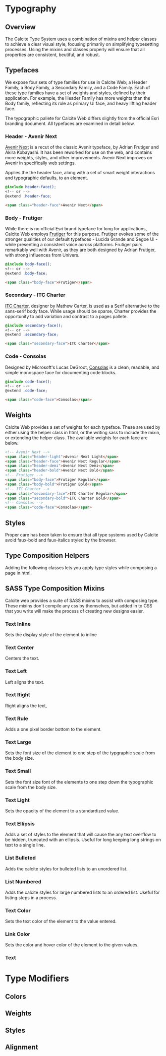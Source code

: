 
# Typography

## Overview
The Calcite Type System uses a combination of mixins and helper classes to achieve a clear visual style, focusing primarily on simplifying typesetting processes. Using the mixins and classes properly will ensure that all properties are consistent, beutiful, and robust.

## Typefaces
We expose four sets of type families for use in Calcite Web; a Header Family, a Body Family, a Secondary Family, and a Code Family. Each of these type families have a set of weights and styles, defined by their application. For example, the Header Family has more weights than the Body family, reflecting its role as primary UI face, and heavy lifting header face.

The typographic pallete for Calcite Web differs slightly from the official Esri branding document. All typefaces are examined in detail below.

### Header - Avenir Next
[Avenir Next](http://www.fonts.com/font/linotype/avenir-next) is a recut of the classic Avenir typeface, by Adrian Frutiger and Akira Kobayashi. It has been reworked for use on the web, and contains more weights, styles, and other improvements. Avenir Next improves on Avenir in specifically web settings.

Applies the the header face, along with a set of smart weight interactions and typographic defaults, to an element.

```scss
@include header-face();
<!-- or -->
@extend .header-face;
```

```html
<span class="header-face">Avenir Next</span>
```

### Body - Frutiger
While there is no official Esri brand typeface for long for applications, Calcite Web employs [Frutiger](http://www.fonts.com/font/linotype/frutiger?QueryFontType=Web) for this purpose. Frutiger evokes some of the stronger qualities of our default typefaces - Lucida Grande and Segoe UI - while presenting a consistent voice across platforms. Frutiger pairs remarkably well with Avenir, as they are both designed by Adrian Frutiger, with strong influences from Univers.

```scss
@include body-face();
<!-- or -->
@extend .body-face;
```

```html
<span class="body-face">Frutiger</span>
```

### Secondary - ITC Charter
[ITC Charter](http://www.fonts.com/font/itc/itc-charter), designer by Mathew Carter, is used as a Serif alternative to the sans-serif body face. While usage should be sparse, Charter provides the opportunity to add variation and contrast to a pages pallete.

```scss
@include secondary-face();
<!-- or -->
@extend .secondary-face;
```

```html
<span class="secondary-face">ITC Charter</span>
```

### Code - Consolas
Designed by Microsoft's Lucas DeGroot, [Consolas](http://www.fonts.com/font/microsoft-corporation/consolas) is a clean, readable, and simple monospace face for documenting code blocks.

```scss
@include code-face();
<!-- or -->
@extend .code-face;
```

```html
<span class="code-face">Consolas</span>
```

## Weights
Calcite Web provides a set of weights for each typeface. These are used by either using the helper class in html, or the writing sass to include the mixin, or extending the helper class. The available weights for each face are below.

```html
<!-- Avenir Next -->
<span class="header-light">Avenir Next Light</span>
<span class="header-face">Avenir Next Regular</span>
<span class="header-demi">Avenir Next Demi</span>
<span class="header-bold">Avenir Next Bold</span>
<!-- Frutiger -->
<span class="body-face">Frutiger Regular</span>
<span class="body-bold">Frutiger Bold</span>
<!-- ITC Charter -->
<span class="secondary-face">ITC Charter Regular</span>
<span class="secondary-bold">ITC Charter Bold</span>
<!-- Consolas -->
<span class="code-face">Consolas</span>
```

## Styles
Proper care has been taken to ensure that all type systems used by Calcite avoid faux-bold and faux-italics styled by the browser.

## Type Composition Helpers
Adding the following classes lets you apply type styles while composing a page in html.

## SASS Type Composition Mixins
Calcite web provides a suite of SASS mixins to assist with composing type. These mixins don't compile any css by themselves, but added in to CSS that you write will make the process of creating new designs easier.

### Text Inline
Sets the display style of the element to inline

### Text Center
Centers the text.

### Text Left
Left aligns the text.

### Text Right
Right aligns the text,

### Text Rule
Adds a one pixel border bottom to the element.

### Text Large
Sets the font size of the element to one step of the typgraphic scale from the body size.

### Text Small
Sets the font size font of the elements to one step down the typographic scale from the body size.

### Text Light
Sets the opacity of the element to a standardized value.

### Text Ellipsis
Adds a set of styles to the element that will cause the any text overflow to be hidden, truncated with an ellipsis. Useful for long keeping long strings on text to a single line.

### List Bulleted
Adds the calcite styles for bulleted lists to an unordered list.

### List Numbered
Adds the calcite styles for large numbered lists to an ordered list. Useful for listing steps in a process.

### Text Color
Sets the text color of the element to the value entered.

### Link Color
Sets the color and hover color of the element to the given values.







### Text


# Type Modifiers

## Colors

## Weights

## Styles

## Alignment